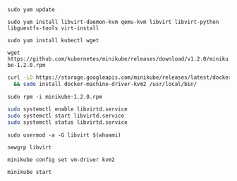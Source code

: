 ###
##
`sudo yum update`

`sudo yum install libvirt-daemon-kvm qemu-kvm libvirt libvirt-python libguestfs-tools virt-install`

`sudo yum install kubectl wget` 

`wget https://github.com/kubernetes/minikube/releases/download/v1.2.0/minikube-1.2.0.rpm`

```bash
curl -LO https://storage.googleapis.com/minikube/releases/latest/docker-machine-driver-kvm2 \
  && sudo install docker-machine-driver-kvm2 /usr/local/bin/
```
  
`sudo rpm -i minikube-1.2.0.rpm` 

```bash
sudo systemctl enable libvirtd.service
sudo systemctl start libvirtd.service
sudo systemctl status libvirtd.service
```
`sudo usermod -a -G libvirt $(whoami)`

`newgrp libvirt`

`minikube config set vm-driver kvm2`

`minikube start`

